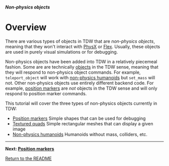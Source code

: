 ##### Non-physics objects

# Overview

There are various types of objects in TDW that are *non-physics objects*, meaning that they won't interact with [PhysX](../physx/physx.md) or [Flex](../flex/flex.md). Usually, these objects are used in purely visual simulations or for debugging.

Non-physics objects have been added into TDW in a relatively piecemeal fashion. Some are are technically [objects](../core_concept.md) in the TDW sense, meaning that they will respond to non-physics object commands. For example, `teleport_object` will work with [non-physics humanoids](humanoids.md) but `set_mass` will not. Other non-physics objects use entirely different backend code. For example, [position markers](position_markers.md) are *not* objects in the TDW sense and will only respond to position marker commands. 

This tutorial will cover the three types of non-physics objects currently in TDW:

- [Position markers](position_markers.md) Simple shapes that can be used for debugging
- [Textured quads](textured_quads.md) Simple rectangular meshes that can display a given image
- [Non-physics humanoids](humanoids.md) Humanoids without mass, colliders, etc.

***

**Next: [Position markers](position_markers.md)**

[Return to the README](../../../README.md)

